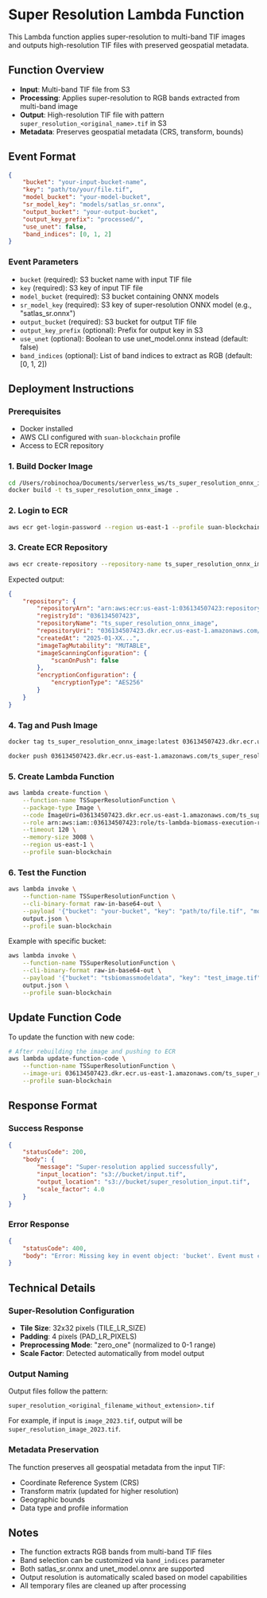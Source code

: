 # Super Resolution Lambda Function

This Lambda function applies super-resolution to multi-band TIF images and outputs high-resolution TIF files with preserved geospatial metadata.

## Function Overview

- **Input**: Multi-band TIF file from S3
- **Processing**: Applies super-resolution to RGB bands extracted from multi-band image
- **Output**: High-resolution TIF file with pattern `super_resolution_<original_name>.tif` in S3
- **Metadata**: Preserves geospatial metadata (CRS, transform, bounds)

## Event Format

```json
{
    "bucket": "your-input-bucket-name",
    "key": "path/to/your/file.tif",
    "model_bucket": "your-model-bucket",
    "sr_model_key": "models/satlas_sr.onnx",
    "output_bucket": "your-output-bucket",
    "output_key_prefix": "processed/",
    "use_unet": false,
    "band_indices": [0, 1, 2]
}
```

### Event Parameters

- `bucket` (required): S3 bucket name with input TIF file
- `key` (required): S3 key of input TIF file
- `model_bucket` (required): S3 bucket containing ONNX models
- `sr_model_key` (required): S3 key of super-resolution ONNX model (e.g., "satlas_sr.onnx")
- `output_bucket` (required): S3 bucket for output TIF file
- `output_key_prefix` (optional): Prefix for output key in S3
- `use_unet` (optional): Boolean to use unet_model.onnx instead (default: false)
- `band_indices` (optional): List of band indices to extract as RGB (default: [0, 1, 2])

## Deployment Instructions

### Prerequisites

- Docker installed
- AWS CLI configured with `suan-blockchain` profile
- Access to ECR repository

### 1. Build Docker Image

```bash
cd /Users/robinochoa/Documents/serverless_ws/ts_super_resolution_onnx_image
docker build -t ts_super_resolution_onnx_image .
```

### 2. Login to ECR

```bash
aws ecr get-login-password --region us-east-1 --profile suan-blockchain | docker login --username AWS --password-stdin 036134507423.dkr.ecr.us-east-1.amazonaws.com
```

### 3. Create ECR Repository

```bash
aws ecr create-repository --repository-name ts_super_resolution_onnx_image --region us-east-1 --profile suan-blockchain
```

Expected output:

```json
{
    "repository": {
        "repositoryArn": "arn:aws:ecr:us-east-1:036134507423:repository/ts_super_resolution_onnx_image",
        "registryId": "036134507423",
        "repositoryName": "ts_super_resolution_onnx_image",
        "repositoryUri": "036134507423.dkr.ecr.us-east-1.amazonaws.com/ts_super_resolution_onnx_image",
        "createdAt": "2025-01-XX...",
        "imageTagMutability": "MUTABLE",
        "imageScanningConfiguration": {
            "scanOnPush": false
        },
        "encryptionConfiguration": {
            "encryptionType": "AES256"
        }
    }
}
```

### 4. Tag and Push Image

```bash
docker tag ts_super_resolution_onnx_image:latest 036134507423.dkr.ecr.us-east-1.amazonaws.com/ts_super_resolution_onnx_image:latest

docker push 036134507423.dkr.ecr.us-east-1.amazonaws.com/ts_super_resolution_onnx_image:latest
```

### 5. Create Lambda Function

```bash
aws lambda create-function \
    --function-name TSSuperResolutionFunction \
    --package-type Image \
    --code ImageUri=036134507423.dkr.ecr.us-east-1.amazonaws.com/ts_super_resolution_onnx_image:latest \
    --role arn:aws:iam::036134507423:role/ts-lambda-biomass-execution-role \
    --timeout 120 \
    --memory-size 3008 \
    --region us-east-1 \
    --profile suan-blockchain
```

### 6. Test the Function

```bash
aws lambda invoke \
    --function-name TSSuperResolutionFunction \
    --cli-binary-format raw-in-base64-out \
    --payload '{"bucket": "your-bucket", "key": "path/to/file.tif", "model_bucket": "model-bucket", "sr_model_key": "satlas_sr.onnx", "output_bucket": "output-bucket"}' \
    output.json \
    --profile suan-blockchain
```

Example with specific bucket:

```bash
aws lambda invoke \
    --function-name TSSuperResolutionFunction \
    --cli-binary-format raw-in-base64-out \
    --payload '{"bucket": "tsbiomassmodeldata", "key": "test_image.tif", "model_bucket": "tsbiomassmodeldata", "sr_model_key": "model/satlas_sr.onnx", "output_bucket": "tsbiomassmodeldata", "output_key_prefix": "super_resolution/"}' \
    output.json \
    --profile suan-blockchain
```

## Update Function Code

To update the function with new code:

```bash
# After rebuilding the image and pushing to ECR
aws lambda update-function-code \
    --function-name TSSuperResolutionFunction \
    --image-uri 036134507423.dkr.ecr.us-east-1.amazonaws.com/ts_super_resolution_onnx_image:latest \
    --profile suan-blockchain
```

## Response Format

### Success Response

```json
{
    "statusCode": 200,
    "body": {
        "message": "Super-resolution applied successfully",
        "input_location": "s3://bucket/input.tif",
        "output_location": "s3://bucket/super_resolution_input.tif",
        "scale_factor": 4.0
    }
}
```

### Error Response

```json
{
    "statusCode": 400,
    "body": "Error: Missing key in event object: 'bucket'. Event must contain 'bucket', 'key', 'model_bucket', 'sr_model_key', and 'output_bucket'."
}
```

## Technical Details

### Super-Resolution Configuration

- **Tile Size**: 32x32 pixels (TILE_LR_SIZE)
- **Padding**: 4 pixels (PAD_LR_PIXELS)
- **Preprocessing Mode**: "zero_one" (normalized to 0-1 range)
- **Scale Factor**: Detected automatically from model output

### Output Naming

Output files follow the pattern:
```
super_resolution_<original_filename_without_extension>.tif
```

For example, if input is `image_2023.tif`, output will be `super_resolution_image_2023.tif`.

### Metadata Preservation

The function preserves all geospatial metadata from the input TIF:
- Coordinate Reference System (CRS)
- Transform matrix (updated for higher resolution)
- Geographic bounds
- Data type and profile information

## Notes

- The function extracts RGB bands from multi-band TIF files
- Band selection can be customized via `band_indices` parameter
- Both satlas_sr.onnx and unet_model.onnx are supported
- Output resolution is automatically scaled based on model capabilities
- All temporary files are cleaned up after processing


